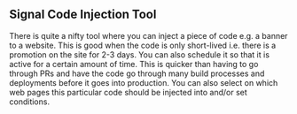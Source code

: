 ## Signal Code Injection Tool

There is quite a nifty tool where you can inject a piece of code e.g. a banner to a website. This is good when the code is only short-lived i.e. there is a promotion on the site for 2-3 days. You can also schedule it so that it is active for a certain amount of time. This is quicker than having to go through PRs and have the code go through many build processes and deployments before it goes into production. You can also select on which web pages this particular code should be injected into and/or set conditions.

